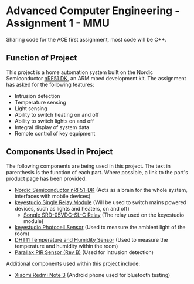 # Advanced Computer Engineering - Assignment 1 - MMU
Sharing code for the ACE first assignment, most code will be C++.

## Function of Project
This project is a home automation system built on the Nordic Semiconductor [nRF51 DK](https://www.nordicsemi.com/eng/Products/nRF51-DK), an ARM mbed development kit. The assignment has asked for the following features:
* Intrusion detection
* Temperature sensing
* Light sensing
* Ability to switch heating on and off
* Ability to switch lights on and off
* Integral display of system data
* Remote control of key equipment

## Components Used in Project
The following components are being used in this project. The text in parenthesis is the function of each part. Where possible, a link to the part's product page has been provided.
* [Nordic Semiconductor nRF51-DK](https://www.nordicsemi.com/eng/Products/nRF51-DK) (Acts as a brain for the whole system, interfaces with mobile devices)
* [keyestudio Single Relay Module](http://www.keyestudio.com/keyestudio-single-relay-module-compatible-with-arduino.html) (Will be used to switch mains powered devices, such as lights and heaters, on and off)
  * [Songle SRD-05VDC-SL-C Relay](http://www.circuitbasics.com/wp-content/uploads/2015/11/SRD-05VDC-SL-C-Datasheet.pdf) (The relay used on the keyestudio module)
* [keyestudio Photocell Sensor](http://www.keyestudio.com/keyestudio-photocell-sensor-for-arduino.html) (Used to measure the ambient light of the room)
* [DHT11 Temperature and Humidity Sensor](https://akizukidenshi.com/download/ds/aosong/DHT11.pdf) (Used to measure the temperature and humidity within the room)
* [Parallax PIR Sensor (Rev B)](https://www.parallax.com/product/555-28027) (Used for intrusion detection)

Additional components used within this project include:

* [Xiaomi Redmi Note 3](http://www.mi.com/en/note3/) (Android phone used for bluetooth testing)
